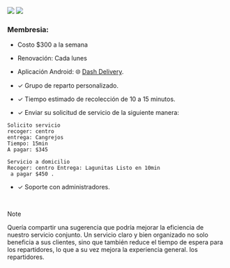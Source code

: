 ![](https://img.shields.io/badge/Planes%20para%20restaurantes%20-%20servicio%20a%20domicilio-blue) ![](https://img.shields.io/badge/Versi%C3%B3n%20-%202.1-green)



### Membresia:
- Costo $300 a la semana
- Renovación: Cada lunes

- Aplicación Android: :globe_with_meridians: [Dash Delivery](https://play.google.com/store/apps/details?id=com.nabiaa.dashdelivery). 

- ✓ Grupo de reparto personalizado.
- ✓ Tiempo estimado de recolección de 10 a 15 minutos.
- ✓ Enviar su solicitud de servicio de la siguiente manera:
```
Solicito servicio
recoger: centro
entrega: Cangrejos
Tiempo: 15min
A pagar: $345

Servicio a domicilio
Recoger: centro Entrega: Lagunitas Listo en 10min
 a pagar $450 .
```
- ✓ Soporte con administradores.
<br>

> [!NOTE]
> Quería compartir una sugerencia que podría mejorar la eficiencia de nuestro servicio conjunto. Un servicio claro y bien organizado no solo beneficia a sus clientes, sino que también reduce el tiempo de espera para los repartidores, lo que a su vez mejora la experiencia general. los repartidores.
